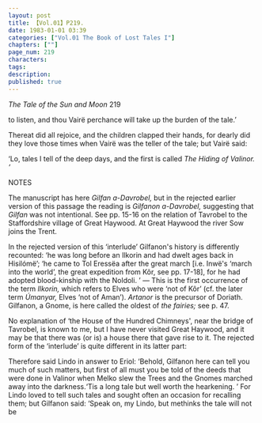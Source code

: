 ```yaml
---
layout: post
title: 【Vol.01】P219.
date: 1983-01-01 03:39
categories: ["Vol.01 The Book of Lost Tales I"]
chapters: [""]
page_num: 219
characters: 
tags: 
description: 
published: true
---
```


<p style="text-indent: 0;">
<I>The Tale of the Sun and Moon </I>219
</p>

to listen, and thou Vairë perchance will take up the burden of the tale.’

Thereat did all rejoice, and the children clapped their hands, for dearly did they love those times when Vairë was the teller of the tale; but Vairë said:

‘Lo, tales I tell of the deep days, and the first is called <I>The Hiding of Valinor. ’</I>

NOTES

The manuscript has here <I>Gilfan a-Davrobel, </I>but in the rejected earlier version of this passage the reading is <I>Gilfanon a-Davrobel, </I>suggesting that <I>Gilfan </I>was not intentional. See pp. 15-16 on the relation of Tavrobel to the Staffordshire village of Great Haywood. At Great Haywood the river Sow joins the Trent.

In the rejected version of this ‘interlude’ Gilfanon's history is differently recounted: ‘he was long before an Ilkorin and had dwelt ages back in Hisilómë’; ‘he came to Tol Eressëa after the great march [i.e. Inwë's ‘march into the world’, the great expedition from Kôr, see pp. 17-18], for he had adopted blood-kinship with the Noldoli. ’ — This is the first occurrence of the term <I>Ilkorin, </I>which refers to Elves who were ‘not of Kôr’ (cf. the later term <I>Úmanyar, </I>Elves ‘not of Aman’). <I>Artanor </I>is the precursor of Doriath. Gilfanon, a Gnome, is here called the oldest of <I>the fairies; </I>see p. 47.

No explanation of ‘the House of the Hundred Chimneys', near the bridge of Tavrobel, is known to me, but I have never visited Great Haywood, and it may be that there was (or is) a house there that gave rise to it. The rejected form of the ‘interlude’ is quite different in its latter part:

Therefore said Lindo in answer to Eriol: ‘Behold, Gilfanon here can tell you much of such matters, but first of all must you be told of the deeds that were done in Valinor when Melko slew the Trees and the Gnomes marched away into the darkness.‘Tis a long tale but well worth the hearkening. ’ For Lindo loved to tell such tales and sought often an occasion for recalling them; but Gilfanon said: ‘Speak on, my Lindo, but methinks the tale will not be

